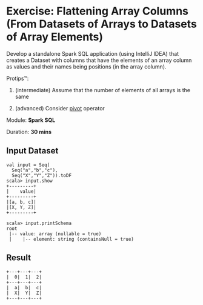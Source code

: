 # Exercise: Flattening Array Columns (From Datasets of Arrays to Datasets of Array Elements)

Develop a standalone Spark SQL application (using IntelliJ IDEA) that creates a Dataset with columns that have the elements of an array column as values and their names being positions (in the array column).

Protips™:

1. (intermediate) Assume that the number of elements of all arrays is the same

1. (advanced) Consider [pivot](http://spark.apache.org/docs/latest/api/scala/index.html#org.apache.spark.sql.RelationalGroupedDataset) operator

Module: **Spark SQL**

Duration: **30 mins**

## Input Dataset

```text
val input = Seq(
  Seq("a","b","c"),
  Seq("X","Y","Z")).toDF
scala> input.show
+---------+
|    value|
+---------+
|[a, b, c]|
|[X, Y, Z]|
+---------+

scala> input.printSchema
root
 |-- value: array (nullable = true)
 |    |-- element: string (containsNull = true)
```

## Result

```text
+---+---+---+
|  0|  1|  2|
+---+---+---+
|  a|  b|  c|
|  X|  Y|  Z|
+---+---+---+
```

<!--
// The solution assumes that the number of elements is the same across arrays
val header = input.as[Array[String]].head
val columns = header.indices.map(n => 'value(n) as n.toString)
val s = input.select(columns: _*)

// The solution uses groupBy so it introduces a shuffle
// pivot needs values or it does full scan
// Possible case for Adaptive Query Execution
val psd = input.select(posexplode('value))
// Note the values specified explicitly
val s = psd.groupBy().pivot('pos, Array(0,1,2)).agg(first('col))

-->
